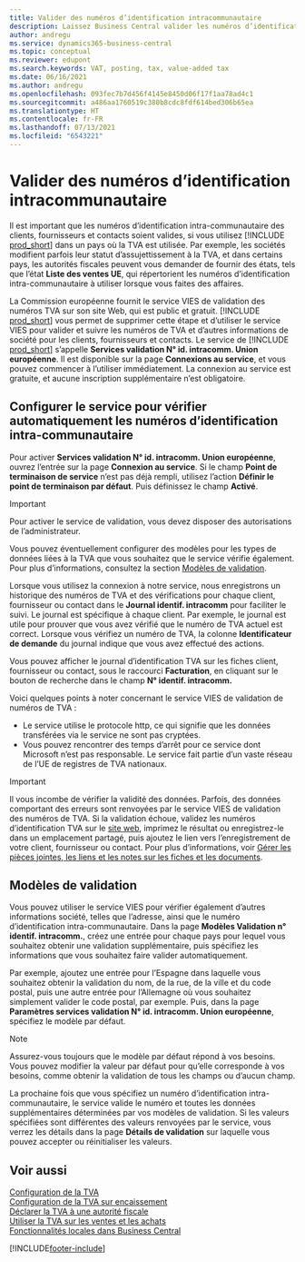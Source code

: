```yaml
---
title: Valider des numéros d’identification intracommunautaire
description: Laissez Business Central valider les numéros d’identification intra-communautaire et d’autres informations sur la société pour vos contacts, clients et fournisseurs, sur la base du service de validation du numéro d’identification intra-communautaire de l’Union européenne.
author: andregu
ms.service: dynamics365-business-central
ms.topic: conceptual
ms.reviewer: edupont
ms.search.keywords: VAT, posting, tax, value-added tax
ms.date: 06/16/2021
ms.author: andregu
ms.openlocfilehash: 093fec7b7d456f4145e8450d06f17f1aa78ad4c1
ms.sourcegitcommit: a486aa1760519c380b8cdc8fdf614bed306b65ea
ms.translationtype: HT
ms.contentlocale: fr-FR
ms.lasthandoff: 07/13/2021
ms.locfileid: "6543221"
---
```

# <a name="validate-vat-registration-numbers"></a>Valider des numéros d’identification intracommunautaire

Il est important que les numéros d’identification intra-communautaire des clients, fournisseurs et contacts soient valides, si vous utilisez [!INCLUDE [prod_short](includes/prod_short.md)] dans un pays où la TVA est utilisée. Par exemple, les sociétés modifient parfois leur statut d’assujettissement à la TVA, et dans certains pays, les autorités fiscales peuvent vous demander de fournir des états, tels que l’état **Liste des ventes UE**, qui répertorient les numéros d’identification intra-communautaire à utiliser lorsque vous faites des affaires.

La Commission européenne fournit le service VIES de validation des numéros TVA sur son site Web, qui est public et gratuit. [!INCLUDE [prod_short](includes/prod_short.md)] vous permet de supprimer cette étape et d’utiliser le service VIES pour valider et suivre les numéros de TVA et d’autres informations de société pour les clients, fournisseurs et contacts. Le service de [!INCLUDE [prod_short](includes/prod_short.md)] s’appelle **Services validation N° id. intracomm. Union européenne**. Il est disponible sur la page **Connexions au service**, et vous pouvez commencer à l’utiliser immédiatement. La connexion au service est gratuite, et aucune inscription supplémentaire n’est obligatoire.

## <a name="configure-the-service-to-verify-vat-registration-numbers-automatically"></a>Configurer le service pour vérifier automatiquement les numéros d’identification intra-communautaire

Pour activer **Services validation N° id. intracomm. Union européenne**, ouvrez l’entrée sur la page **Connexion au service**. Si le champ **Point de terminaison de service** n’est pas déjà rempli, utilisez l’action **Définir le point de terminaison par défaut**. Puis définissez le champ **Activé**.  

> [!IMPORTANT]
> Pour activer le service de validation, vous devez disposer des autorisations de l’administrateur.

Vous pouvez éventuellement configurer des modèles pour les types de données liées à la TVA que vous souhaitez que le service vérifie également. Pour plus d’informations, consultez la section [Modèles de validation](#validation-templates).

Lorsque vous utilisez la connexion à notre service, nous enregistrons un historique des numéros de TVA et des vérifications pour chaque client, fournisseur ou contact dans le **Journal identif. intracomm** pour faciliter le suivi. Le journal est spécifique à chaque client. Par exemple, le journal est utile pour prouver que vous avez vérifié que le numéro de TVA actuel est correct. Lorsque vous vérifiez un numéro de TVA, la colonne **Identificateur de demande** du journal indique que vous avez effectué des actions.

Vous pouvez afficher le journal d’identification TVA sur les fiches client, fournisseur ou contact, sous le raccourci **Facturation**, en cliquant sur le bouton de recherche dans le champ **N° identif. intracomm.**  

Voici quelques points à noter concernant le service VIES de validation de numéros de TVA :

* Le service utilise le protocole http, ce qui signifie que les données transférées via le service ne sont pas cryptées.  
* Vous pouvez rencontrer des temps d’arrêt pour ce service dont Microsoft n’est pas responsable. Le service fait partie d’un vaste réseau de l’UE de registres de TVA nationaux.

> [!IMPORTANT]
> Il vous incombe de vérifier la validité des données. Parfois, des données comportant des erreurs sont renvoyées par le service VIES de validation des numéros de TVA. Si la validation échoue, validez les numéros d’identification TVA sur le [site web](https://ec.europa.eu/taxation_customs/vies/), imprimez le résultat ou enregistrez-le dans un emplacement partagé, puis ajoutez le lien vers l’enregistrement de votre client, fournisseur ou contact. Pour plus d’informations, voir [Gérer les pièces jointes, les liens et les notes sur les fiches et les documents](ui-how-add-link-to-record.md).

## <a name="validation-templates"></a>Modèles de validation

Vous pouvez utiliser le service VIES pour vérifier également d’autres informations société, telles que l’adresse, ainsi que le numéro d’identification intra-communautaire. Dans la page **Modèles Validation n° identif. intracomm.**, créez une entrée pour chaque pays pour lequel vous souhaitez obtenir une validation supplémentaire, puis spécifiez les informations que vous souhaitez faire valider automatiquement.  

Par exemple, ajoutez une entrée pour l’Espagne dans laquelle vous souhaitez obtenir la validation du nom, de la rue, de la ville et du code postal, puis une autre entrée pour l’Allemagne où vous souhaitez simplement valider le code postal, par exemple. Puis, dans la page **Paramètres services validation N° id. intracomm. Union européenne**, spécifiez le modèle par défaut.  

> [!NOTE]
> Assurez-vous toujours que le modèle par défaut répond à vos besoins. Vous pouvez modifier la valeur par défaut pour qu’elle corresponde à vos besoins, comme obtenir la validation de tous les champs ou d’aucun champ.

La prochaine fois que vous spécifiez un numéro d’identification intra-communautaire, le service valide le numéro et toutes les données supplémentaires déterminées par vos modèles de validation. Si les valeurs spécifiées sont différentes des valeurs renvoyées par le service, vous verrez les détails dans la page **Détails de validation** sur laquelle vous pouvez accepter ou réinitialiser les valeurs.  

## <a name="see-also"></a>Voir aussi

[Configuration de la TVA](finance-setup-vat.md)  
[Configuration de la TVA sur encaissement](finance-setup-unrealized-vat.md)  
[Déclarer la TVA à une autorité fiscale](finance-how-report-vat.md)  
[Utiliser la TVA sur les ventes et les achats](finance-work-with-vat.md)  
[Fonctionnalités locales dans Business Central](about-localization.md)  


[!INCLUDE[footer-include](includes/footer-banner.md)]
